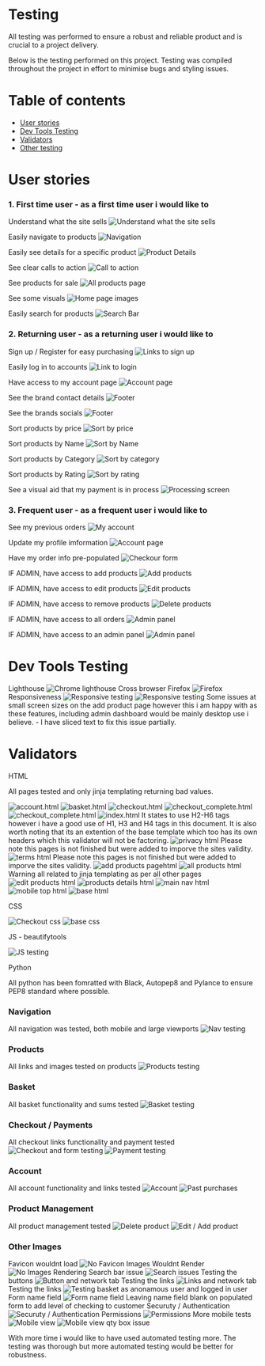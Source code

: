 # Testing

All testing was performed to ensure a robust and reliable product and is crucial to a project delivery.

Below is the testing performed on this project. Testing was compiled throughout the project in effort to minimise bugs and styling issues.

# Table of contents

* [User stories](#User-stories)
* [Dev Tools Testing](#Dev-Tools-Testing)
* [Validators](#Validators)
* [Other testing](#Other)

# User stories

### 1. First time user - as a first time user i would like to

Understand what the site sells
![Understand what the site sells](./images/test_images/image_1.png)

Easily navigate to products
![Navigation](./images/test_images/image_4.png)

Easily see details for a specific product
![Product Details](./images/test_images/image_3.png)

See clear calls to action
![Call to action](./images/test_images/image_2.png)

See products for sale
![All products page](./images/test_images/image_5.png)

See some visuals
![Home page images](./images/test_images/image_6.png)

Easily search for products
![Search Bar](./images/test_images/image_8.png)

### 2. Returning user - as a returning user i would like to

Sign up / Register for easy purchasing
![Links to sign up](./images/test_images/image_9.png)

Easily log in to accounts
![Link to login](./images/test_images/image_9.png)

Have access to my account page
![Account page](./images/test_images/image_10.png)

See the brand contact details
![Footer](./images/test_images/image_11.png)

See the brands socials
![Footer](./images/test_images/image_11.png)

Sort products by price
![Sort by price](./images/test_images/image_12.png)

Sort products by Name
![Sort by Name](./images/test_images/image_12.png)

Sort products by Category
![Sort by category](./images/test_images/image_12.png)

Sort products by Rating
![Sort by rating](./images/test_images/image_12.png)

See a visual aid that my payment is in process
![Processing screen](./images/test_images/image_13.png)

### 3. Frequent user - as a frequent user i would like to

See my previous orders
![My account](./images/test_images/image_14.png)

Update my profile imformation
![Account page](./images/test_images/image_14.png)

Have my order info pre-populated
![Checkour form](./images/test_images/image_15.png)

IF ADMIN, have access to add products
![Add products](./images/test_images/image_16.png)

IF ADMIN, have access to edit products
![Edit products](./images/test_images/image_16.png)

IF ADMIN, have access to remove products
![Delete products](./images/test_images/image_16.png)

IF ADMIN, have access to all orders
![Admin panel](./images/test_images/image_17.png)

IF ADMIN, have access to an admin panel
![Admin panel](./images/test_images/image_17.png)

# Dev Tools Testing

Lighthouse
![Chrome lighthouse](./images/test_images/image_21.png)
Cross browser
Firefox
![Firefox](./images/test_images/firefox.png)
Responsiveness
![Responsive testing](./images/test_images/responsive.png)
![Responsive testing](./images/test_images/responsive2.png)
Some issues at small screen sizes on the add product page however this i am happy with as these features, including admin dashboard would be mainly desktop use i believe. - I have sliced text to fix this issue partially.

# Validators

HTML

All pages tested and only jinja templating returning bad values.

![account.html](./images/test_images/accounthtml.png)
![basket.html](./images/test_images/baskethtml.png)
![checkout.html](./images/test_images/checkouthtml.png)
![checkout_complete.html](./images/test_images/checkout_completehtml.png)
![checkout_complete.html](./images/test_images/checkout_completehtml.png)
![index.html](./images/test_images/indexhtml.png)
It states to use H2-H6 tags however i have a good use of H1, H3 and H4 tags in this document. It is also worth noting that its an extention of the base template which too has its own headers which this validator will not be factoring.
![privacy html](./images/test_images/privacyhtml.png)
Please note this pages is not finished but were added to imporve the sites validity.
![terms html](./images/test_images/termshtml.png)
Please note this pages is not finished but were added to imporve the sites validity.
![add products pagehtml](./images/test_images/add_productshtml.png)
![all products html](./images/test_images/all_productshtml.png)
Warning all related to jinja templating as per all other pages
![edit products html](./images/test_images/edit_productshtml.png)
![products details html](./images/test_images/product_deetshtml.png)
![main nav html](./images/test_images/mainnav.png)
![mobile top html](./images/test_images/mobiletop.png)
![base html](./images/test_images/base.png)

CSS

![Checkout css](./images/test_images/checkoutcss.png)
![base css](./images/test_images/basecss.png)

JS - beautifytools

![JS testing](./images/test_images/jstest.png)

Python

All python has been fomratted with Black, Autopep8 and Pylance to ensure PEP8 standard where possible.

### Navigation

All navigation was tested, both mobile and large viewports
![Nav testing](./images/test_images/image_22.png)

### Products

All links and images tested on products
![Products testing](./images/test_images/image_23.png)

### Basket

All basket functionality and sums tested
![Basket testing](./images/test_images/image_24.png)

### Checkout / Payments

All checkout links functionality and payment tested
![Checkout and form testing](./images/test_images/image_25.png)
![Payment testing](./images/test_images/image_26.png)

### Account

All account functionality and links tested
![Account](./images/test_images/image_27.png)
![Past purchases](./images/test_images/image_28.png)

### Product Management

All product management tested
![Delete product](./images/test_images/image_29.png)
![Edit / Add product](./images/test_images/image_30.png)

### Other Images

Favicon wouldnt load
![No Favicon](./images/test_images/favicon.png)
Images Wouldnt Render
![No Images Rendering](./images/test_images/norender.png)
Search bar issue
![Search issues](./images/test_images/image_7.png)
Testing the buttons
![Button and network tab](./images/test_images/image_18.png)
Testing the links
![Links and network tab](./images/test_images/image_19.png)
Testing the links
![Testing basket as anonamous user and logged in user](./images/test_images/image_20.png)
Form name field
![Form name field](./images/test_images/formname.png)
Leaving name field blank on populated form to add level of checking to customer
Securuty / Authentication
![Securuty / Authentication](./images/test_images/security.png)
Permissions
![Permissions](./images/test_images/permissions.png)
More mobile tests
![Mobile view](./images/test_images/mobile_test_1.jpeg)
![Mobile view qty box issue](./images/test_images/mobile_test_2.jpeg)

With more time i would like to have used automated testing more. The testing was thorough but more automated testing would be better for robustness.
